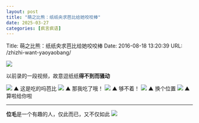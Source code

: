 ```yaml
---
layout: post
title: "萌之比熊：纸纸央求芭比给她咬咬棒"
date: 2025-03-27
categories: [疯言疯语]
---
```


Title: 萌之比熊：纸纸央求芭比给她咬咬棒
Date: 2016-08-18 13:20:39
URL: /zhizhi-want-yaoyaobang/

![](http://img.weimao.me/2019-05-21-034320.png)



以前录的一段视频，故意逗纸纸**得不到而骚动**



 ![](http://img.weimao.me/2019-05-21-034333.gif) ▲ 这是吃的吗芭比 ![](http://img.weimao.me/2019-05-21-034342.gif) ▲ 那我吃了哦！ ![](http://img.weimao.me/2019-05-21-034357.gif) ▲ 够不着！ ![](http://img.weimao.me/2019-05-21-034424.gif) ▲ 换个位置 ![](http://img.weimao.me/2019-05-21-034456.gif) ▲ 算啦给你啦

* * *

**位毛**是一个有趣的人，仅此而已，又不仅如此 ![](http://img.weimao.me/2019-05-21-034500.png)